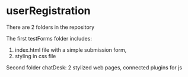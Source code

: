 # userRegistration

There are 2 folders in the repository

The first testForms folder includes:
1. index.html file with a simple submission form,
2. styling in css file

Second folder chatDesk:
2 stylized web pages,
connected plugins for js
